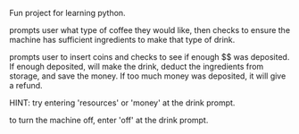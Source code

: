 Fun project for learning python.

prompts user what type of coffee they would like, then checks to ensure the machine has sufficient ingredients to make that type of drink.

prompts user to insert coins and checks to see if enough $$ was deposited.  If enough deposited, will make the drink, deduct the ingredients from storage, and save the money.  If too much money was deposited, it will give a refund.

HINT:  try entering 'resources' or 'money' at the drink prompt.

to turn the machine off, enter 'off' at the drink prompt.
